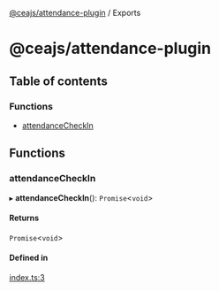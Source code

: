 [@ceajs/attendance-plugin](README.md) / Exports

# @ceajs/attendance-plugin

## Table of contents

### Functions

- [attendanceCheckIn](modules.md#attendancecheckin)

## Functions

### attendanceCheckIn

▸ **attendanceCheckIn**(): `Promise`<`void`\>

#### Returns

`Promise`<`void`\>

#### Defined in

[index.ts:3](https://github.com/ceajs/cea/blob/d993e68/src/plugins/attendance/src/index.ts#L3)
